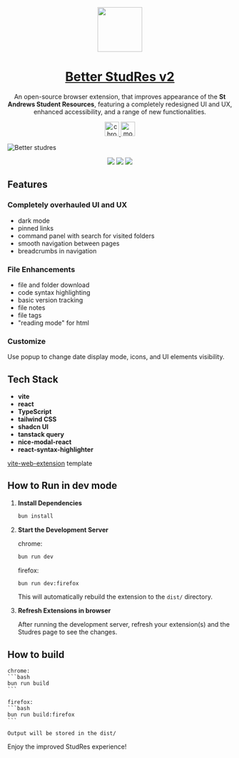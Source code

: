 <p align="center">
  <img width=100 src="https://github.com/user-attachments/assets/4be0f302-862d-4f13-87c2-0aa9c3f8275c" />
</p>
<h1 align="center">
  <a href='https://better-studres.netlify.app/'>
    Better StudRes v2
  </a>
</h1>
<p align="center">
An open-source browser extension, that improves appearance of the <b>St Andrews Student Resources</b>, featuring a completely redesigned UI and UX, enhanced accessibility, and a range of new functionalities.
</p>
<p align="center">
  <a target="_blank" rel="noreferrer noopener" href="https://chromewebstore.google.com/detail/better-studres/kamnhbpjhhhjlbandgpngdnplledombg">
    <img alt="chrome web store" src="https://github.com/user-attachments/assets/2ced09a3-79b0-4643-b322-baab21d23e2d" height=32/>
  </a>
  <a target="_blank" rel="noreferrer noopener" href="https://addons.mozilla.org/en-GB/firefox/addon/better-studres/">
    <img alt="mozilla addons" src="https://github.com/user-attachments/assets/5575ac46-830e-43a3-9065-7c4e29f3d779" height=32/>
  </a>
</p>

![Better studres](https://github.com/user-attachments/assets/d8294743-b748-49bc-9e0d-e124e48dcbed)

<p align="center">
  <img src="https://img.shields.io/badge/License-MIT-yellow.svg"/>
  <img src="https://www.codefactor.io/repository/github/herobread/better-studres-v2/badge"/>
  <img src="https://wakatime.com/badge/user/9572a36f-d8ee-4307-9f1b-ae487130d025/project/018eb88f-13da-4546-a0fb-cc9693bcb2be.svg"/>
</p>

## Features

### Completely overhauled UI and UX

- dark mode
- pinned links
- command panel with search for visited folders
- smooth navigation between pages
- breadcrumbs in navigation

### File Enhancements

- file and folder download
- code syntax highlighting
- basic version tracking
- file notes
- file tags
- "reading mode" for html

### Customize

Use popup to change date display mode, icons, and UI elements visibility.

## Tech Stack

- **vite**
- **react**
- **TypeScript**
- **tailwind CSS**
- **shadcn UI**
- **tanstack query**
- **nice-modal-react**
- **react-syntax-highlighter**

[vite-web-extension](https://github.com/JohnBra/vite-web-extension) template

## How to Run in dev mode

1. **Install Dependencies**

    ```bash
    bun install
    ```

2. **Start the Development Server**

    chrome:
    ```bash
    bun run dev
    ```
    firefox:
    ```bash
    bun run dev:firefox
    ```

    This will automatically rebuild the extension to the `dist/` directory.

   

4. **Refresh Extensions in browser**
   
   After running the development server, refresh your extension(s) and the Studres page to see the changes.

## How to build

    chrome:
    ```bash
    bun run build
    ```
    
    firefox:
    ```bash
    bun run build:firefox
    ```

    Output will be stored in the dist/

Enjoy the improved StudRes experience!
